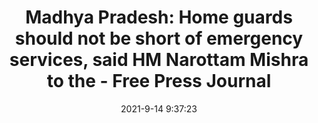 ---
"title": "Madhya Pradesh: Home guards should not be short of emergency services, said HM Narottam Mishra to the - Free Press Journal"
"date": "2021-9-14 9:37:23"
"feed_name": "GOOGLENEWSMINING"
"feed_website": "https://news.google.com/search?q=mining%2Bincident&hl=en-US&gl=US&ceid=US:en"
"feed_rss": "https://news.google.com/rss/search?q=mining%2Bincident&hl=en-US&gl=US&ceid=US:en"
"link": "https://www.freepressjournal.in/bhopal/madhya-pradesh-home-guards-should-not-be-short-of-emergency-services-said-hm-narottam-mishra-to-the-officials-concerned"
"file": "_posts/2021-1-1-f4a54fcb337a366ed94e0f8109a8db47c2979048.md"
"accident": "0"
"drilling": "0"
"dead": "0"
"injured": "0"
---